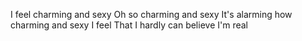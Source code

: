 I feel charming and sexy
Oh so charming and sexy
It's alarming how charming and sexy I feel
That I hardly can believe I'm real